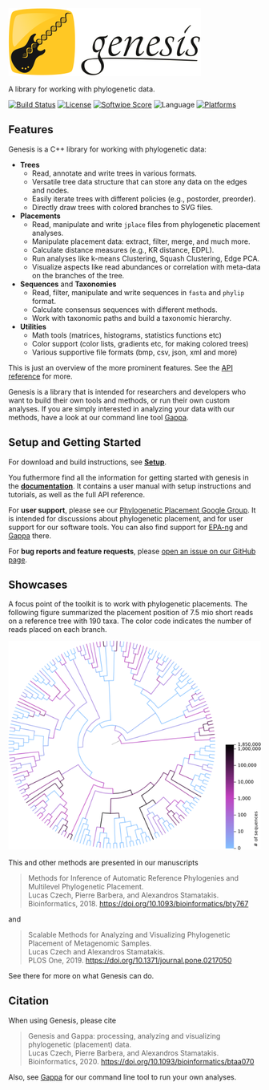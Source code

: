 [![genesis](/doc/logo/logo_readme.png?raw=true "genesis")](http://genesis-lib.org/)

A library for working with phylogenetic data.

[![Build Status](https://travis-ci.org/lczech/genesis.svg?branch=master)](https://travis-ci.org/lczech/genesis)
[![License](https://img.shields.io/badge/license-GPLv3-blue.svg)](http://www.gnu.org/licenses/gpl.html)
[![Softwipe Score](https://img.shields.io/badge/softwipe-9.0/10.0-blue)](https://github.com/adrianzap/softwipe/wiki/Code-Quality-Benchmark)
![Language](https://img.shields.io/badge/language-C%2B%2B11-lightgrey.svg)
[![Platforms](https://img.shields.io/conda/pn/bioconda/gappa)](https://anaconda.org/bioconda/gappa)
<!--![Language](https://img.shields.io/badge/language-python-lightgrey.svg)-->

Features
-------------------

Genesis is a C++ library for working with phylogenetic data:
<!-- Some of the features of genesis: -->

 *  **Trees**
     *  Read, annotate and write trees in various formats.
     *  Versatile tree data structure that can store any data on the edges and nodes.
     *  Easily iterate trees with different policies (e.g., postorder, preorder).
     *  Directly draw trees with colored branches to SVG files.
 *  **Placements**
     *  Read, manipulate and write `jplace` files from phylogenetic placement analyses.
     *  Manipulate placement data: extract, filter, merge, and much more.
     *  Calculate distance measures (e.g., KR distance, EDPL).
     *  Run analyses like k-means Clustering, Squash Clustering, Edge PCA.
     *  Visualize aspects like read abundances or correlation with meta-data on the branches of the tree.
 *  **Sequences** and **Taxonomies**
     * Read, filter, manipulate and write sequences in `fasta` and `phylip` format.
     * Calculate consensus sequences with different methods.
     * Work with taxonomic paths and build a taxonomic hierarchy.
 *  **Utilities**
     * Math tools (matrices, histograms, statistics functions etc)
     * Color support (color lists, gradients etc, for making colored trees)
     * Various supportive file formats (bmp, csv, json, xml and more)

This is just an overview of the more prominent features.
See the [API reference](http://doc.genesis-lib.org/namespaces.html) for more.

Genesis is a library that is intended for researchers and developers who want to build their own tools and methods, or run their own custom analyses. If you are simply interested in analyzing your data with our methods, have a look at our command line tool [Gappa](https://github.com/lczech/gappa).

<!-- A main focus are evolutionary placements of short environmental sequences
on a reference phylogenetic tree.
Such data is typically produced by tools like [EPA-ng](https://github.com/Pbdas/epa-ng),
[RAxML-EPA](http://sco.h-its.org/exelixis/web/software/epa/index.html) or
[pplacer](http://matsen.fhcrc.org/pplacer/) and usually stored in `jplace` files. -->

Setup and Getting Started
-------------------

<!--
The functionality of genesis can be used in two ways:

 *  As a C++ library.
 *  As a Python module.
-->

For download and build instructions, see **[Setup](http://doc.genesis-lib.org/setup.html)**.

You futhermore find all the information for getting started with genesis in the
**[documentation](http://doc.genesis-lib.org/)**.
It contains a user manual with setup instructions and tutorials, as well as the full API reference.

For **user support**, please see our [Phylogenetic Placement Google Group](https://groups.google.com/forum/#!forum/phylogenetic-placement).
It is intended for discussions about phylogenetic placement,
and for user support for our software tools.
You can also find support for [EPA-ng](https://github.com/Pbdas/epa-ng)
and [Gappa](https://github.com/lczech/gappa) there.

For **bug reports and feature requests**, please
[open an issue on our GitHub page](https://github.com/lczech/genesis/issues).

Showcases
-------------------

A focus point of the toolkit is to work with phylogenetic placements.
The following figure summarized the placement position of 7.5 mio short reads on a
reference tree with 190 taxa. The color code indicates the number of reads placed
on each branch.

![Phylogenetic tree with coloured branches.](/doc/png/placement/visualize_placements.png?raw=true "Phylogenetic tree with coloured branches.")

This and other methods are presented in our manuscripts

> Methods for Inference of Automatic Reference Phylogenies and Multilevel Phylogenetic Placement.<br />
> Lucas Czech, Pierre Barbera, and Alexandros Stamatakis.<br />
> Bioinformatics, 2018. https://doi.org/10.1093/bioinformatics/bty767<br />
> <!-- bioRxiv, 2018. https://doi.org/10.1101/299792 -->

and

> Scalable Methods for Analyzing and Visualizing Phylogenetic Placement of Metagenomic Samples.<br />
> Lucas Czech and Alexandros Stamatakis.<br />
> PLOS One, 2019. https://doi.org/10.1371/journal.pone.0217050<br />
> <!-- bioRxiv, 2019. https://doi.org/10.1101/346353 -->

See there for more on what Genesis can do.

Citation
-------------------

When using Genesis, please cite

> Genesis and Gappa: processing, analyzing and visualizing phylogenetic (placement) data.<br />
> Lucas Czech, Pierre Barbera, and Alexandros Stamatakis.<br />
> Bioinformatics, 2020. https://doi.org/10.1093/bioinformatics/btaa070<br />

Also, see [Gappa](https://github.com/lczech/gappa) for our command line tool to run your own analyses.
